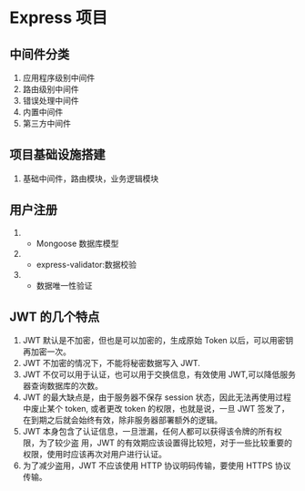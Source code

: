 # Express 项目

## 中间件分类

1. 应用程序级别中间件
2. 路由级别中间件
3. 错误处理中间件
4. 内置中间件
5. 第三方中间件

## 项目基础设施搭建

1. 基础中间件，路由模块，业务逻辑模块

## 用户注册

1. - Mongoose 数据库模型
2. - express-validator:数据校验
3. - 数据唯一性验证

## JWT 的几个特点

1. JWT 默认是不加密，但也是可以加密的，生成原始 Token 以后，可以用密钥再加密一次。
2. JWT 不加密的情况下，不能将秘密数据写入 JWT.
3. JWT 不仅可以用于认证，也可以用于交换信息，有效使用 JWT,可以降低服务器查询数据库的次数。
4. JWT 的最大缺点是，由于服务器不保存 session 状态，因此无法再使用过程中废止某个
   token, 或者更改 token 的权限，也就是说，一旦 JWT 签发了，在到期之后就会始终有效，除非服务器部署额外的逻辑。
5. JWT 本身包含了认证信息，一旦泄漏，任何人都可以获得该令牌的所有权限，为了较少盗
   用，JWT 的有效期应该设置得比较短，对于一些比较重要的权限，使用时应该再次对用户进行认证。
6. 为了减少盗用，JWT 不应该使用 HTTP 协议明码传输，要使用 HTTPS 协议传输。
